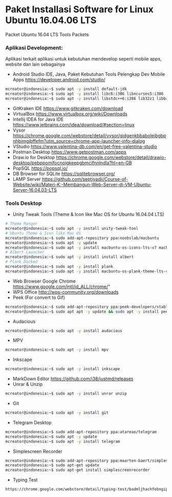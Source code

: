 # Paket Installasi Software for Linux Ubuntu 16.04.06 LTS
Packet Ubuntu 16.04 LTS Tools Packets

### Aplikasi Development:
Aplikasi terkait aplikasi untuk kebutuhan mendevelop seperti mobile apps, website dan lain sebagainya
- Android Studio IDE, Java, Paket Kebutuhan Tools Pelengkap Dev Mobile Apps https://developer.android.com/studio/
```bash
mcreator@indonesia:~$ sudo apt -y install default-jdk
mcreator@indonesia:~$ sudo apt -y install libc6:i386 libncurses5:i386 
mcreator@indonesia:~$ sudo apt -y install libstdc++6:i386 lib32z1 libbz2-1.0:i386
```
- GitKraken IDE https://www.gitkraken.com/download
- VirtualBox https://www.virtualbox.org/wiki/Downloads
- Intellij IDEA for Java IDE https://www.jetbrains.com/idea/download/#section=linux
- Vysor https://chrome.google.com/webstore/detail/vysor/gidgenkbbabolejbgbpnhbimgjbffefm?utm_source=chrome-app-launcher-info-dialog
- VStudio https://www.valentina-db.com/en/get-free-valentina-studio
- Postman Desktop https://www.getpostman.com/apps
- Draw.io for Desktop https://chrome.google.com/webstore/detail/drawio-desktop/pebppomjfocnoigkeepgbmcifnnlndla?hl=en-GB
- PopSQL https://popsql.io/
- DB Browser for SQLite https://sqlitebrowser.org/
- LAMP Server https://github.com/septiyadii/Course-of-Website/wiki/Materi-K:-Membangun-Web-Server-di-VM-Ubuntu-Server-16.04.03-LTS

### Tools Desktop
- Unity Tweak Tools (Theme & Icon like Mac OS for Ubuntu 16.04.04 LTS)
```bash
# Theme Manger
mcreator@indonesia:~$ sudo apt -y install unity-tweak-tool
# Ubuntu Theme & Icon like Mac OS
mcreator@indonesia:~$ sudo add-apt-repository ppa:noobslab/macbuntu
mcreator@indonesia:~$ sudo apt -y update
mcreator@indonesia:~$ sudo apt -y install macbuntu-os-icons-lts-v7 macbuntu-os-ithemes-lts-v7
# Albert Launcher
mcreator@indonesia:~$ sudo apt -y install install albert
# Plank Docked
mcreator@indonesia:~$ sudo apt -y install plank
mcreator@indonesia:~$ sudo apt -y install macbuntu-os-plank-theme-lts-v7

```
- Web Browser Google Chrome https://www.google.com/intl/id_ALL/chrome/"
- WPS Office http://wps-community.org/downloads
- Peek (For convert to Gif) 
```bash
mcreator@indonesia:~$ sudo add-apt-repository ppa:peek-developers/stable
mcreator@indonesia:~$ sudo apt apt -y update && sudo apt -y install peek
```
- Audacious
```bash
mcreator@indonesia:~$ sudo apt -y install audacious
```
- MPV
```bash
mcreator@indonesia:~$ sudo apt -y install mpv
```
- Inkscape
```bash
mcreator@indonesia:~$ sudo apt -y install inkscape
```
- MarkDown Editor https://github.com/i38/justmd/releases
- Unrar & Unzip
```bash
mcreator@indonesia:~$ sudo apt -y install unrar unzip
```
- Git
```bash
mcreator@indonesia:~$ sudo apt -y install git
```
- Telegram Desktop
```bash
mcreator@indonesia:~$ sudo add-apt-repository ppa:atareao/telegram
mcreator@indonesia:~$ sudo apt -y update
mcreator@indonesia:~$ sudo apt -y install telegram
```
- Simplescreen Recorder
```bash
mcreator@indonesia:~$ sudo add-apt-repository ppa:maarten-baert/simplescreenrecorder
mcreator@indonesia:~$ sudo apt-get update
mcreator@indonesia:~$ sudo apt-get install simplescreenrecorder
```

- Typing Test
```bash
https://chrome.google.com/webstore/detail/typing-test/badmljhachfobngipeladdganhdgomhp
```
